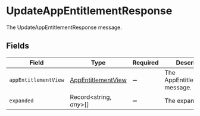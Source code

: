 # UpdateAppEntitlementResponse

The UpdateAppEntitlementResponse message.


## Fields

| Field                                                           | Type                                                            | Required                                                        | Description                                                     |
| --------------------------------------------------------------- | --------------------------------------------------------------- | --------------------------------------------------------------- | --------------------------------------------------------------- |
| `appEntitlementView`                                            | [AppEntitlementView](../../models/shared/appentitlementview.md) | :heavy_minus_sign:                                              | The AppEntitlementView message.                                 |
| `expanded`                                                      | Record<string, *any*>[]                                         | :heavy_minus_sign:                                              | The expanded field.                                             |